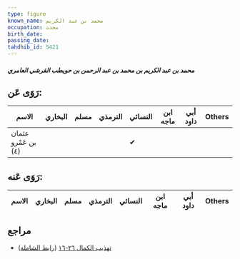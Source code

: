 ```yaml
---
type: figure
known_name: محمد بن عبد الكريم
occupation: محدث
birth_date:
passing_date:
tahdhib_id: 5421
---
```

##### محمد بن عبد الكريم بن محمد بن عبد الرحمن بن حويطب القرشي العامري

## رَوَى عَن:
| الاسم               | البخاري | مسلم | الترمذي | النسائي | ابن ماجه | أبي داود | Others |
| ------------------- | ------- | ---- | ------- | ------- | -------- | -------- | ------ |
| عثمان بن عَمْرو (٤) |         |      |         | ✔       |          |          |        |
## رَوَى عَنه:
| الاسم | البخاري | مسلم | الترمذي | النسائي | ابن ماجه | أبي داود | Others |
| ----- | ------- | ---- | ------- | ------- | -------- | -------- | ------ |
## مراجع
- [تهذيب الكمال ٢٦-١٦](obsidian://open?vault=Tahdhib-al-Kamal&file=Figures/٥٤٢١-محمد%20بن%20عبد%20الكريم%20بن%20محمد%20بن%20عبد%20الرحمن%20بن%20حويطب%20القرشي%20العامري) ([رابط الشاملة](https://shamela.ws/book/3722/13764))